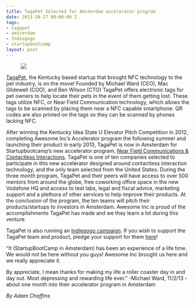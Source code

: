 ```yaml
---
title: TagaPet Selected for Amsterdam accelerator program
date: 2013-10-27 00:00:00 Z
tags:
- tagapet
- amsterdam
- Indiegogo
- startupbootcamp
layout: post
---
```

 
<p><figure data-orig-height="236" data-orig-width="251"><img src="https://66.media.tumblr.com/c02f7ef3c54d38e11dea72bdb1f5f6d3/550991f8562ebaf3-be/s540x810/bc2516fb490233087a4ee11e4612255ac8bb9c72.png" data-orig-height="236" data-orig-width="251"/></figure></p>

<p id="docs-internal-guid-1559c522-fbef-6620-4ac9-9ba8840c6ba4"><a href="http://tagapet.com" target="_blank">TagaPet</a>, the Kentucky based startup that brought NFC technology to the pet industry, is on the move! Founded by Michael Ward (CEO), Mac Glidewell (COO), and Ben Wilson (CTO) TagaPet offers electronic tags for pet owners to help locate their pets in the event of them getting lost. These tags utilize NFC, or Near Field Communication technology, which allows the tags to be scanned by placing them near a NFC capable smartphone. QR codes are also printed on the tags so they can be scanned by phones lacking NFC.</p>
<p>After winning the Kentucky Idea State U Elevator Pitch Competition in 2012, completing Awesome Inc’s Accelerator program the following summer and launching their product in early 2013, TagaPet is now in Amsterdam for Startupbootcamp’s new accelerator program, <a href="http://www.startupbootcamp.org/programs/nfc-contactless.html" target="_blank">Near Field Communications &amp; Contactless Interactions</a>. TagaPet is one of ten companies selected to participate in this new accelerator designed around contactless interaction technology, and the only team selected from the United States. During the three month program, TagaPet and their peers will have access to over 500 mentors from around the globe, free coworking office space in the new Vodafone HQ and access to test labs, legal and fiscal advice, marketing support and a plethora of other services to help improve their products. At the conclusion of the program, the ten teams will pitch their products/startups to investors in Amsterdam. Awesome Inc is proud of the accomplishments TagaPet has made and we they learn a lot during this venture.</p>
<p>TagaPet is also running an <a href="http://www.indiegogo.com/projects/tagapet-using-technology-to-protect-your-pet" target="_blank">Indiegogo campaign</a>. If you wish to support the TagaPet team and product, pledge your support for them <a href="http://www.indiegogo.com/projects/tagapet-using-technology-to-protect-your-pet" target="_blank">here</a>!</p>

<p>&ldquo;It (StartupBootCamp in Amsterdam) has been an experience of a life time. We would not be here without you guys! Awesome Inc brought us here and we really appreciate it.</p>
<p>By appreciate, I mean thanks for making my life a roller coaster day in and day out. Most depressing and rewarding life ever.” -Michael Ward, 11/2/13 - about one month into their accelerator program in Amsterdam</p>

<p><em>By Adam Chaffins</em></p>

